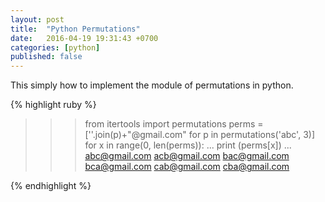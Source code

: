 ```yaml
---
layout: post
title:  "Python Permutations"
date:   2016-04-19 19:31:43 +0700
categories: [python]
published: false
---
```

This simply how to implement the module of permutations in python.

{% highlight ruby %}
>>> from itertools import permutations
>>> perms = [''.join(p)+"@gmail.com" for p in permutations('abc', 3)]
>>> for x in range(0, len(perms)):
...     print (perms[x])
... 
abc@gmail.com
acb@gmail.com
bac@gmail.com
bca@gmail.com
cab@gmail.com
cba@gmail.com
>>> 
{% endhighlight %}